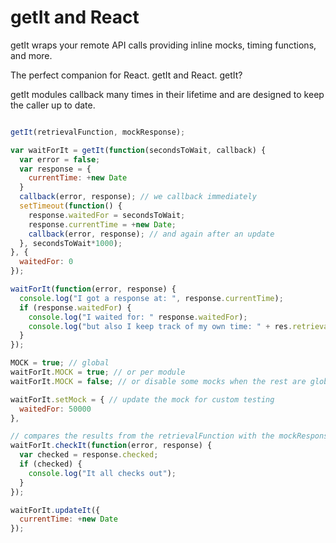 getIt and React
===============

getIt wraps your remote API calls providing inline mocks, timing functions, and more.
  
The perfect companion for React. getIt and React. getIt?
  
getIt modules callback many times in their lifetime and are designed to keep the caller up to date.

```javascript

getIt(retrievalFunction, mockResponse);

var waitForIt = getIt(function(secondsToWait, callback) {
  var error = false;
  var response = {
    currentTime: +new Date
  }
  callback(error, response); // we callback immediately
  setTimeout(function() {
    response.waitedFor = secondsToWait;
    response.currentTime = +new Date;
    callback(error, response); // and again after an update
  }, secondsToWait*1000);
}, {
  waitedFor: 0
});

waitForIt(function(error, response) {
  console.log("I got a response at: ", response.currentTime);
  if (response.waitedFor) {
    console.log("I waited for: " response.waitedFor);
    console.log("but also I keep track of my own time: " + res.retrievalTime);
  }
});

MOCK = true; // global
waitForIt.MOCK = true; // or per module
waitForIt.MOCK = false; // or disable some mocks when the rest are global

waitForIt.setMock = { // update the mock for custom testing
  waitedFor: 50000
},

// compares the results from the retrievalFunction with the mockResponse and lets you know if the API has changed
waitForIt.checkIt(function(error, response) {
  var checked = response.checked;
  if (checked) {
    console.log("It all checks out");
  }
});

waitForIt.updateIt({
  currentTime: +new Date
});

```